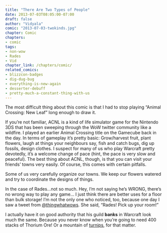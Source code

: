 ```yaml
---
title: "There Are Two Types of People"
date: 2013-07-03T08:05:00-07:00
draft: false
author: "Vidyala"
comic: "2013-07-03-twokinds.jpg"
chapter: Comic
chapters:
- comic
tags:
- non-wow
- Rades
- Vid
chapter_link: /chapters/comic/
related_comics:
- blizzcon-badges
- dig-dug-bug
- everything-is-new-again
- desserter-debuff
- pretty-much-a-constant-thing-with-us
---
```


The most difficult thing about this comic is that I had to stop playing “Animal Crossing: New Leaf” long enough to draw it.


If you’re not familiar, ACNL is a kind of life simulator game for the Nintendo 3DS that has been sweeping through the WoW twitter community like a wildfire. I played an earlier Animal Crossing title on the Gamecube back in the day.&nbsp;In terms of gameplay it’s pretty basic: Grow/harvest fruit, plant flowers, laugh at things your neighbours say, fish and catch bugs, dig up fossils, design clothes. I suspect for many of us who play Warcraft pretty devotedly, it’s a welcome change of pace (hint, the pace is very slow and peaceful). The best thing about ACNL, though, is that you can visit your friends’ towns very easily. Of course, this comes with certain pitfalls.


Some of us very carefully organize our towns. We keep our flowers watered and try to coordinate the designs of things.


In the case of Rades…not so much. Hey, I’m not saying he’s WRONG, there’s no wrong way to play any game… I just think there are better uses for a floor than bulk storage! I’m not the only one who noticed, too, because one day I saw a tweet from [@thingwhatwows](https://twitter.com/thingwhatwows). She said, “Rades! Pick up your room!”


I actually have it on good authority that his guild **banks** in Warcraft look much the same. Because you never know when you’re going to need 400 stacks of Thorium Ore! Or a mountain of [turnips](/comics/an-unfortunate-turnip-of-events), for that matter.

